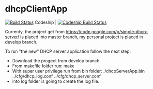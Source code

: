 dhcpClientApp
=========================

[![Build Status](https://travis-ci.org/ilm4zz4/dhcpServerApp.png)](https://travis-ci.org/ilm4zz4/dhcpServerApp)
 Codeship | [![Codeship Build Status](https://www.codeship.io/projects/876c9b00-9f67-0132-ef75-520a26f6f18f/status)](https://www.codeship.io/projects/65162) 
 
Currenty, the project get from https://code.google.com/p/simple-dhcp-server/ is placed into master branch, my personal project is placed in develop branch.

To run "the new" DHCP server application follow the next step:

 - Download the progect from develop branch
 - From makefile folder run: make 
 - With super user privilege run from bin folder: ./dhcpServerApp.bin ../cfg/dhcp_log.conf  ../cfg/dhcp_server.conf 
 - Into log folder is going to create the log file. 



